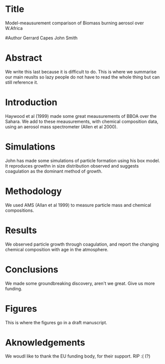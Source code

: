 # Title 
Model-meausurement comparison of 
Biomass burning aerosol over W.Africa

#Author
Gerrard Capes
John Smith

# Abstract

We write this last because it is difficult to do.  This is where we summarise our main reuslts so lazy people do not have to read
the whole thing but can still reference it.

# Introduction 

Haywood et al (1999) made some great meausurements of BBOA  over the Sahara.
We add to these meausurements, with chemical composition data, using an aerosol mass spectrometer (Allen et al 2000).

# Simulations
John has made some simulations of particle formation using his box model.  
It reproduces growthn in size distribution observed and suggests coagulation as the dominant method of growth.

# Methodology

We used AMS (Allan et al 1999) to measure particle mass and chemical compositions.

# Results

We observed particle growth through coagulation, and report the changing chemical composition with age in the atmosphere.

# Conclusions

We made some groundbreaking discovery, aren't we great. Give us more funding.

# Figures

This is where the figures go in a draft manuscript.

# Aknowledgements

We woudl like to thank the EU funding body, for their support. RIP :( (?)


